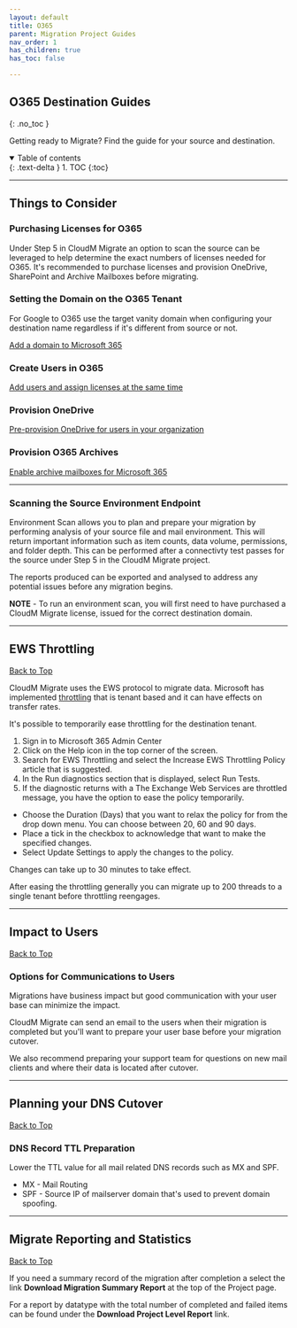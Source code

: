 ```yaml
---
layout: default
title: O365
parent: Migration Project Guides
nav_order: 1
has_children: true
has_toc: false

---
```


## O365 Destination Guides
{: .no_toc }

Getting ready to Migrate? Find the guide for your source and destination. 

<a name="top"></a>
<details open markdown="block">
  <summary>
    Table of contents
  </summary>
  {: .text-delta }
1. TOC
{:toc}
</details>

---

## Things to Consider

### Purchasing Licenses for O365

Under Step 5 in CloudM Migrate an option to scan the source can be leveraged to help determine the exact numbers of licenses needed for O365. It's recommended to purchase licenses and provision OneDrive, SharePoint and Archive Mailboxes before migrating. 

### Setting the Domain on the O365 Tenant

For Google to O365 use the target vanity domain when configuring your destination name regardless if it's different from source or not. 

<a href="https://learn.microsoft.com/en-us/microsoft-365/admin/setup/add-domain?view=o365-worldwide">Add a domain to Microsoft 365</a>

### Create Users in O365

<a href="https://learn.microsoft.com/en-us/microsoft-365/admin/add-users/add-users?view=o365-worldwide">Add users and assign licenses at the same time</a>

### Provision OneDrive

<a href="https://learn.microsoft.com/en-us/onedrive/pre-provision-accounts">Pre-provision OneDrive for users in your organization</a>

### Provision O365 Archives  
 
<a href="https://learn.microsoft.com/en-us/microsoft-365/compliance/enable-archive-mailboxes?view=o365-worldwide">Enable archive mailboxes for Microsoft 365</a>

---

### Scanning the Source Environment Endpoint

Environment Scan allows you to plan and prepare your migration by performing analysis of your source file and mail environment. This will return important information such as item counts, data volume, permissions, and folder depth. This can be performed after a connectivty test passes for the source under Step 5 in the CloudM Migrate project.

The reports produced can be exported and analysed to address any potential issues before any migration begins.

**NOTE** - To run an environment scan, you will first need to have purchased a CloudM Migrate license, issued for the correct destination domain.

---

## EWS Throttling 
[Back to Top](#top)

CloudM Migrate uses the EWS protocol to migrate data. Microsoft has implemented <a href="
https://learn.microsoft.com/en-us/exchange/client-developer/exchange-web-services/ews-throttling-in-exchange">throttling</a> that is tenant based and it can have effects on transfer rates. 

It's possible to temporarily ease throttling for the destination tenant. 

1. Sign in to Microsoft 365 Admin Center
2. Click on the Help icon in the top corner of the screen.
3. Search for EWS Throttling and select the Increase EWS Throttling Policy article that is suggested.
4. In the Run diagnostics section that is displayed, select Run Tests.
5. If the diagnostic returns with a The Exchange Web Services are throttled message, you have the option to ease the policy temporarily. 
  * Choose the Duration (Days) that you want to relax the policy for from the drop down menu. You can choose between 20, 60 and 90 days.
  * Place a tick in the checkbox to acknowledge that want to make the specified changes.
  * Select Update Settings to apply the changes to the policy.

Changes can take up to 30 minutes to take effect.

After easing the throttling generally you can migrate up to 200 threads to a single tenant before throttling reengages. 

---

## Impact to Users
[Back to Top](#top)

### Options for Communications to Users

Migrations have business impact but good communication with your user base can minimize the impact. 

CloudM Migrate can send an email to the users when their migration is completed but you'll want to prepare your user base before your migration cutover. 

We also recommend preparing your support team for questions on new mail clients and where their data is located after cutover. 

---

## Planning your DNS Cutover
[Back to Top](#top)

### DNS Record TTL Preparation
Lower the TTL value for all mail related DNS records such as MX and SPF. 

- MX - Mail Routing
- SPF - Source IP of mailserver domain that's used to prevent domain spoofing. 

---

## Migrate Reporting and Statistics 
[Back to Top](#top)

If you need a summary record of the migration after completion a select the link **Download Migration Summary Report** at the top of the Project page. 

For a report by datatype with the total number of completed and failed items can be found under the **Download Project Level Report** link. 



